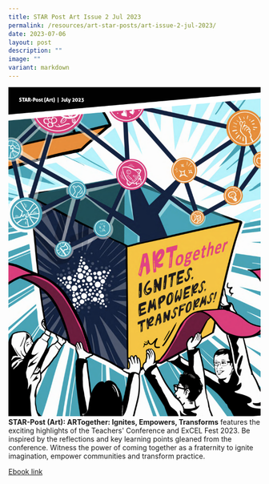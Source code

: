 ```yaml
---
title: STAR Post Art Issue 2 Jul 2023
permalink: /resources/art-star-posts/art-issue-2-jul-2023/
date: 2023-07-06
layout: post
description: ""
image: ""
variant: markdown
---
```

![](/images/Publications/STAR%20POST%20(Art)/star%20post%20art%20issue%202%20jul%202023.png)
**STAR-Post (Art): ARTogether: Ignites, Empowers, Transforms** features the exciting highlights of the Teachers' Conference and ExCEL Fest 2023. Be inspired by the reflections and key learning points gleaned from the conference. Witness the power of coming together as a fraternity to ignite imagination, empower communities and transform practice.

[Ebook link](https://issuu.com/moe_star/docs/star-post_art_july_2023_issue_2_star-post_art_)